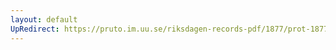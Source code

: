 ```yaml
---
layout: default
UpRedirect: https://pruto.im.uu.se/riksdagen-records-pdf/1877/prot-1877--ak--002/prot-1877--ak--002_006.pdf
---
```

